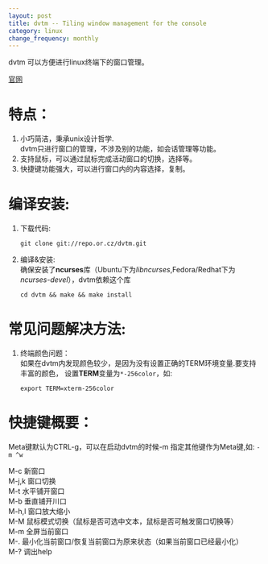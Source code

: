 ```yaml
---
layout: post
title: dvtm -- Tiling window management for the console
category: linux
change_frequency: monthly
---
```


dvtm 可以方便进行linux终端下的窗口管理。

[官网](http://www.brain-dump.org/projects/dvtm/)

特点：
====

1. 小巧简洁，秉承unix设计哲学.  
 dvtm只进行窗口的管理，不涉及别的功能，如会话管理等功能。
2. 支持鼠标，可以通过鼠标完成活动窗口的切换，选择等。
3. 快捷键功能强大，可以进行窗口内的内容选择，复制。


编译安装:
========

1. 下载代码:  

       git clone git://repo.or.cz/dvtm.git
2. 编译&安装:  
   确保安装了**ncurses**库（Ubuntu下为*libncurses*,Fedora/Redhat下为*ncurses-devel*），dvtm依赖这个库

       cd dvtm && make && make install

常见问题解决方法:
=================
1. 终端颜色问题：  
   如果在dvtm内发现颜色较少，是因为没有设置正确的TERM环境变量.要支持丰富的颜色，
设置**TERM**变量为`*-256color`，如:  

       export TERM=xterm-256color


快捷键概要：
===========
Meta键默认为CTRL-g，可以在启动dvtm的时候-m 指定其他键作为Meta键,如: `-m ^w`

M-c 新窗口  
M-j,k 窗口切换  
M-t 水平铺开窗口  
M-b 垂直铺开川口  
M-h,l 窗口放大缩小  
M-M 鼠标模式切换（鼠标是否可选中文本，鼠标是否可触发窗口切换等）  
M-m 全屏当前窗口  
M-. 最小化当前窗口/恢复当前窗口为原来状态（如果当前窗口已经最小化）  
M-? 调出help  
